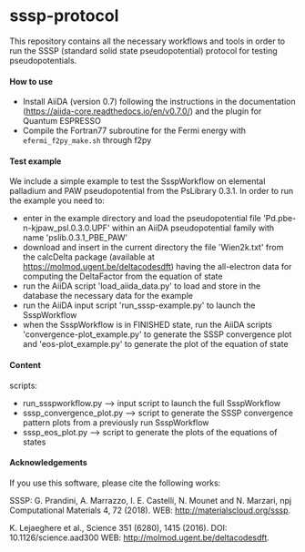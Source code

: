 # sssp-protocol
This repository contains all the necessary workflows and tools in order to run the SSSP (standard solid state pseudopotential) protocol for testing pseudopotentials.

#### How to use

- Install AiiDA (version 0.7) following the instructions in the documentation (https://aiida-core.readthedocs.io/en/v0.7.0/) and the plugin for Quantum ESPRESSO
- Compile the Fortran77 subroutine for the Fermi energy with `efermi_f2py_make.sh` through f2py

#### Test example

We include a simple example to test the SsspWorkflow on elemental palladium and PAW pseudopotential from the PsLibrary 0.3.1. 
In order to run the example you need to:

- enter in the example directory and load the pseudopotential file 'Pd.pbe-n-kjpaw_psl.0.3.0.UPF' within an AiiDA pseudopotential family with name 'pslib.0.3.1_PBE_PAW'
- download and insert in the current directory the file 'Wien2k.txt' from the calcDelta package (available at https://molmod.ugent.be/deltacodesdft) having the all-electron data for computing the DeltaFactor from the equation of state
- run the AiiDA script 'load_aiida_data.py' to load and store in the database the necessary data for the example
- run the AiiDA input script 'run_sssp-example.py' to launch the SsspWorkflow
- when the SsspWorkflow is in FINISHED state, run the AiiDA scripts 'convergence-plot_example.py' to generate the SSSP convergence plot and 'eos-plot_example.py' to generate the plot of the equation of state


#### Content

scripts:
- run_ssspworkflow.py                -->  input script to launch the full SsspWorkflow 
- sssp_convergence_plot.py           -->  script to generate the SSSP convergence pattern plots from a previously run SsspWorkflow
- sssp_eos_plot.py                   -->  script to generate the plots of the equations of states

#### Acknowledgements

If you use this software, please cite the following works:

SSSP: G. Prandini, A. Marrazzo, I. E. Castelli, N. Mounet and N. Marzari, npj Computational Materials 4, 72 (2018). 
WEB: http://materialscloud.org/sssp.

K. Lejaeghere et al., Science 351 (6280), 1415 (2016). 
DOI: 10.1126/science.aad300
WEB: http://molmod.ugent.be/deltacodesdft.
